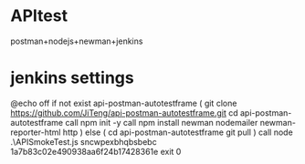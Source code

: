 # APItest
postman+nodejs+newman+jenkins
# jenkins settings
@echo off
if not exist api-postman-autotestframe (
    git clone https://github.com/JiTeng/api-postman-autotestframe.git
    cd api-postman-autotestframe
    call npm init -y
    call npm install newman nodemailer newman-reporter-html http
) else (
    cd api-postman-autotestframe
    git pull
)
call node .\APISmokeTest.js sncwpexbhqbsbebc 1a7b83c02e490938aa6f24b17428361e
exit 0
